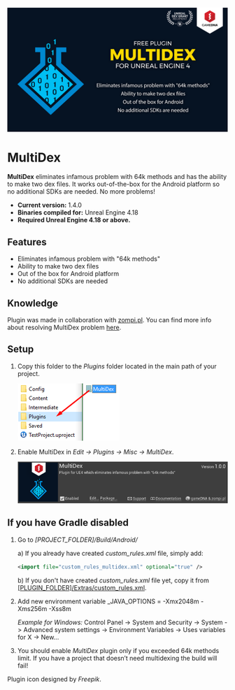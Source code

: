![Splash](Resources/Splash.png)

# MultiDex

**MultiDex** eliminates infamous problem with 64k methods and has the ability to make two dex files. It works out-of-the-box for the Android platform so no additional SDKs are needed. No more problems!

* **Current version:** 1.4.0
* **Binaries compiled for:** Unreal Engine 4.18
* **Required Unreal Engine 4.18 or above.**

## Features
* Eliminates infamous problem with "64k methods"
* Ability to make two dex files
* Out of the box for Android platform
* No additional SDKs are needed

## Knowledge
Plugin was made in collaboration with [zompi.pl](http://zompi.pl). You can find more info about resolving MultiDex problem [here](http://zompi.pl/multidexing-in-unreal-engine-4/).

## Setup
1. Copy this folder to the *Plugins* folder located in the main path of your project.

    ![CopyFiles](Resources/CopyFiles.png)

2. Enable MultiDex in *Edit -> Plugins -> Misc -> MultiDex*.

    ![EnablePlugin](Resources/EnablePlugin.png)

## If you have Gradle disabled
1. Go to _[PROJECT_FOLDER]/Build/Android/_

    a) If you already have created _custom_rules.xml_ file, simply add:
      ```xml
      <import file="custom_rules_multidex.xml" optional="true" />
      ```
    b) If you don't have created _custom_rules.xml_ file yet, copy it from [[PLUGIN_FOLDER]/Extras/custom_rules.xml](Extras/custom_rules.xml).
  
2. Add new environment variable _JAVA_OPTIONS = -Xmx2048m -Xms256m -Xss8m

    _Example for Windows:_ Control Panel -> System and Security -> System -> Advanced system settings -> Environment Variables -> Uses variables for X -> New...
   
3. You should enable _MultiDex_ plugin only if you exceeded 64k methods limit. If you have a project that doesn’t need multidexing the build will fail!

Plugin icon designed by _Freepik_.
